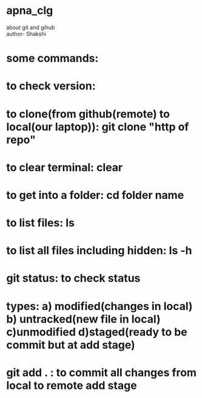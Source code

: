 # apna_clg
about git and gihub
<br>
author- Shakshi

# some commands:
# to check version:
# to clone(from github(remote) to local(our laptop)): git clone "http of repo"
# to clear terminal: clear
# to get into a folder: cd folder name
# to list files: ls
# to list all files including hidden: ls -h
# git status: to check status
# types: a) modified(changes in local) b) untracked(new file in local) c)unmodified d)staged(ready to be commit but at add stage)
# git add . : to commit all changes from local to remote add stage